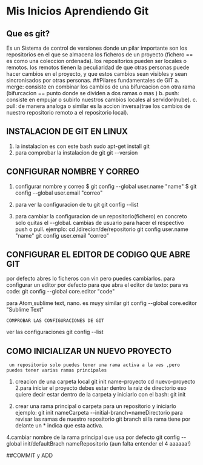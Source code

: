 #       Mis Inicios Aprendiendo Git
##  Que es git?
 Es un Sistema de control de versiones donde un pilar importante son los repositorios en el que se almacena los ficheros de un proyecto (fichero == es  como una coleccion ordenada).
 los repositorios pueden ser locales o remotos.
 los remotos tienen la peculiaridad de que otras personas puede hacer cambios en el proyecto, y que estos cambios sean visibles y sean sincronisados por otras personas.
##Pilares fundamentales de GIT
a. merge: consiste en combinar los cambios de una bifurcacion con otra rama
(bifurcacion == punto donde se dividen a dos ramas o mas )
b. push: consiste en empujar o subirlo nuestros cambios locales al servidor(nube).
c. pull: de manera analoga o similar es la accion inversa(trae los cambios de nuestro repositorio remoto a el repositorio local).


##  INSTALACION DE GIT EN LINUX
1. la instalacion es con este bash
sudo apt-get install git
2. para comprobar la instalacion de git
git --version

##  CONFIGURAR NOMBRE Y CORREO
1. configurar nombre y correo
$ git config --global user.name "name"
$ git config --global user.email "correo"

2. para ver la configuracion de tu git
 git config --list

3. para cambiar la configuracion de un repositorio(fichero) en concreto solo quitas el --global.
cambias de usuario para hacer el respectivo push o pull.
ejemplo:
cd /direcion/de/repositorio
 git config user.name "name"
 git config user.email "correo"

##  CONFIGURAR EL EDITOR DE CODIGO QUE ABRE GIT
por defecto abres lo ficheros con vin pero puedes cambiarlos.
para configurar un editor por defecto para que abra el editor de texto:
 para vs code:
 git config --global core.editor "code"

 para Atom,sublime text, nano. es muyy similar
  git config --global core.editor "Sublime Text"

    COMPROBAR LAS CONFIGURACIONES DE GIT
ver las configuraciones
 git config --list

##   COMO INICIALIZAR UN NUEVO PROYECTO
     un repositorio solo puedes tener una rama activa a la ves ,pero puedes tener varias ramas principales
1. creacion de una carpeta local
 git init name-proyecto
 cd nuevo-proyecto
2.para iniciar el proyecto debes estar dentro la raiz de directorio eso quiere decir estar dentro de la carpeta y iniciarlo con el bash:
 git init

3. crear una rama principal o carpeta para un repositorio y iniciarlo
ejemplo:
git init nameCarpeta --initial-branch=nameDirectorio
para revisar las ramas de nuestro repositorio
 git branch
si la rama tiene por delante un * indica que esta activa.

4.cambiar nombre de la rama principal que usa por defecto
 git config --global init/defaultBrach nameRepositorio
(aun falta entender el 4 aaaaaa!)

##COMMIT y ADD











